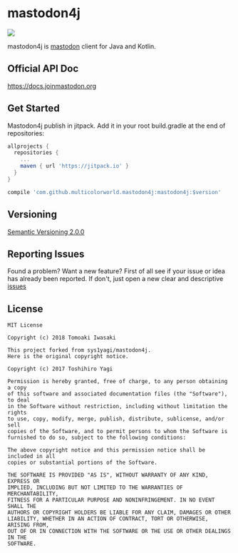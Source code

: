 # mastodon4j

[![](https://jitpack.io/v/MulticolorWorld/mastodon4j.svg)](https://jitpack.io/#MulticolorWorld/mastodon4j)

mastodon4j is [mastodon](https://github.com/tootsuite/mastodon) client for Java and Kotlin.

## Official API Doc

https://docs.joinmastodon.org

## Get Started

Mastodon4j publish in jitpack.
Add it in your root build.gradle at the end of repositories:

```groovy
allprojects {
  repositories {
    ...
    maven { url 'https://jitpack.io' }
  }
}
```

```groovy
compile 'com.github.multicolorworld.mastodon4j:mastodon4j:$version'
```

## Versioning

[Semantic Versioning 2.0.0](http://semver.org/spec/v2.0.0.html)

## Reporting Issues

Found a problem? Want a new feature? First of all see if your issue or idea has already been reported. If don't, just open a new clear and descriptive [issues](https://github.com/multicolorworld/mastodon4j/issues)

## License

```
MIT License

Copyright (c) 2018 Tomoaki Iwasaki

This project forked from sys1yagi/mastodon4j.
Here is the original copyright notice.

Copyright (c) 2017 Toshihiro Yagi

Permission is hereby granted, free of charge, to any person obtaining a copy
of this software and associated documentation files (the "Software"), to deal
in the Software without restriction, including without limitation the rights
to use, copy, modify, merge, publish, distribute, sublicense, and/or sell
copies of the Software, and to permit persons to whom the Software is
furnished to do so, subject to the following conditions:

The above copyright notice and this permission notice shall be included in all
copies or substantial portions of the Software.

THE SOFTWARE IS PROVIDED "AS IS", WITHOUT WARRANTY OF ANY KIND, EXPRESS OR
IMPLIED, INCLUDING BUT NOT LIMITED TO THE WARRANTIES OF MERCHANTABILITY,
FITNESS FOR A PARTICULAR PURPOSE AND NONINFRINGEMENT. IN NO EVENT SHALL THE
AUTHORS OR COPYRIGHT HOLDERS BE LIABLE FOR ANY CLAIM, DAMAGES OR OTHER
LIABILITY, WHETHER IN AN ACTION OF CONTRACT, TORT OR OTHERWISE, ARISING FROM,
OUT OF OR IN CONNECTION WITH THE SOFTWARE OR THE USE OR OTHER DEALINGS IN THE
SOFTWARE.
```
